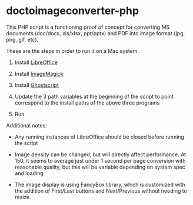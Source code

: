 # doctoimageconverter-php

This PHP script is a functioning proof of concept for converting MS documents (doc/docx, xls/xlsx, ppt/pptx) and PDF into image format (jpg, png, gif, etc). 

These are the steps in order to run it on a Mac system:

1. Install [LibreOffice](http://download.documentfoundation.org/libreoffice/stable/4.4.4/mac/x86_64/LibreOffice_4.4.4_MacOS_x86-64.dmg)

2. Install [ImageMagick](http://cactuslab.com/imagemagick/assets/ImageMagick-6.9.1-0.pkg.zip)

3. Install [Ghostscript](http://cactuslab.com/imagemagick/assets/Ghostscript-9.07.pkg.zip)

4. Update the 3 path variables at the beginning of the script to point correspond to the install paths of the above three programs

5. Run

Additional notes:
* Any running instances of LibreOffice should be closed before running the script

* Image density can be changed, but will directly affect performance. At 150, it seems to average just under 1 second per page conversion with reasonable quality, but this will be variable depending on system spec and loading

* The image display is using FancyBox library, which is customized with the addition of First/Last buttons and Next/Previous without needing to resize.

